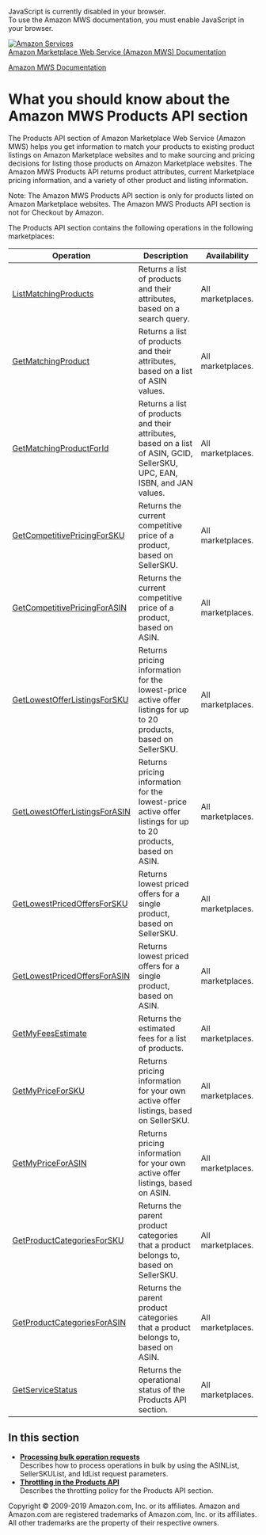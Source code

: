 <div id="MWSDX_noscript">

JavaScript is currently disabled in your browser.  
To use the Amazon MWS documentation, you must enable JavaScript in your
browser.

</div>

<div id="MWSDX_divtop">

[![Amazon
Services](https://images-na.ssl-images-amazon.com/images/G/08/mwsportal/fr_FR/amazonservices.gif
"Amazon Services")](http://services.amazon.fr)  
<span id="MWSDX_titlebar">[Amazon Marketplace Web Service (Amazon MWS)
Documentation](https://developer.amazonservices.fr/gp/mws/docs.html)</span>

</div>

<div id="MWSDX_divbottom">

<div id="MWSDX_divleft">

<div id="MWSDX_toc">

</div>

</div>

<div id="MWSDX_divright">

<div id="MWSDX_content">

<span id="MWSDX_breadcrumbs">[Amazon MWS
Documentation](https://developer.amazonservices.fr/gp/mws/docs.html)</span>

<div id="Products_Overview" class="nested0">

# What you should know about the Amazon MWS Products API section

<div class="body">

The <span class="ph">Products API section</span> of
<span class="ph">Amazon Marketplace Web Service (Amazon MWS)</span>
helps you get information to match your products to existing product
listings on Amazon Marketplace websites and to make sourcing and pricing
decisions for listing those products on Amazon Marketplace websites. The
<span class="ph">Amazon MWS</span> Products API returns product
attributes, current Marketplace pricing information, and a variety of
other product and listing information.

<div class="note note">

<span class="notetitle">Note:</span> The <span class="ph">Amazon
MWS</span> <span class="ph">Products API section</span> is only for
products listed on Amazon Marketplace websites. The
<span class="ph">Amazon MWS</span> <span class="ph">Products API
section</span> is not for <span class="ph">Checkout by Amazon</span>.

</div>

<div class="p">

The <span class="ph">Products API section</span> contains the following
operations in the following
marketplaces:

<div class="tablenoborder">

| Operation                                                                                                                                                                                      | Description                                                                                                                                                                     | Availability                              |
| ---------------------------------------------------------------------------------------------------------------------------------------------------------------------------------------------- | ------------------------------------------------------------------------------------------------------------------------------------------------------------------------------- | ----------------------------------------- |
| [ListMatchingProducts](Products_ListMatchingProducts.html "Returns a list of products and their attributes, based on a search query.")                                                         | <span class="ph">Returns a list of products and their attributes, based on a search query.</span>                                                                               | <span class="ph">All marketplaces.</span> |
| [GetMatchingProduct](Products_GetMatchingProduct.html "Returns a list of products and their attributes, based on a list of ASIN values.")                                                      | <span class="ph">Returns a list of products and their attributes, based on a list of <span class="keyword parmname">ASIN</span> values.</span>                                  | <span class="ph">All marketplaces.</span> |
| [GetMatchingProductForId](Products_GetMatchingProductForId.html "Returns a list of products and their attributes, based on a list of ASIN, GCID, SellerSKU, UPC, EAN, ISBN, and JAN values.")  | <span class="ph">Returns a list of products and their attributes, based on a list of ASIN, GCID, SellerSKU, UPC, EAN, ISBN, and JAN values.</span>                              | <span class="ph">All marketplaces.</span> |
| [GetCompetitivePricingForSKU](Products_GetCompetitivePricingForSKU.html "Returns the current competitive price of a product, based on SellerSKU.")                                             | <span class="ph">Returns the current competitive price of a product, based on <span class="keyword parmname">SellerSKU</span>.</span>                                           | <span class="ph">All marketplaces.</span> |
| [GetCompetitivePricingForASIN](Products_GetCompetitivePricingForASIN.html "Returns the current competitive price of a product, based on ASIN.")                                                | <span class="ph">Returns the current competitive price of a product, based on <span class="keyword parmname">ASIN</span>.</span>                                                | <span class="ph">All marketplaces.</span> |
| [GetLowestOfferListingsForSKU](Products_GetLowestOfferListingsForSKU.html "Returns pricing information for the lowest-price active offer listings for up to 20 products, based on SellerSKU.") | <span class="ph">Returns pricing information for the lowest-price active offer listings for up to 20 products, based on <span class="keyword parmname">SellerSKU</span>.</span> | <span class="ph">All marketplaces.</span> |
| [GetLowestOfferListingsForASIN](Products_GetLowestOfferListingsForASIN.html "Returns pricing information for the lowest-price active offer listings for up to 20 products, based on ASIN.")    | <span class="ph">Returns pricing information for the lowest-price active offer listings for up to 20 products, based on <span class="keyword parmname">ASIN</span>.</span>      | <span class="ph">All marketplaces.</span> |
| [GetLowestPricedOffersForSKU](Products_GetLowestPricedOffersForSKU.html "Returns lowest priced offers for a single product, based on SellerSKU.")                                              | <span class="ph">Returns lowest priced offers for a single product, based on <span class="keyword parmname">SellerSKU</span>.</span>                                            | <span class="ph">All marketplaces.</span> |
| [GetLowestPricedOffersForASIN](Products_GetLowestPricedOffersForASIN.html "Returns lowest priced offers for a single product, based on ASIN.")                                                 | <span class="ph">Returns lowest priced offers for a single product, based on <span class="keyword parmname">ASIN</span>.</span>                                                 | <span class="ph">All marketplaces.</span> |
| [GetMyFeesEstimate](Products_GetMyFeesEstimate.html "Returns the estimated fees for a list of products.")                                                                                      | <span class="ph">Returns the estimated fees for a list of products.</span>                                                                                                      | <span class="ph">All marketplaces.</span> |
| [GetMyPriceForSKU](Products_GetMyPriceForSKU.html "Returns pricing information for your own active offer listings, based on SellerSKU.")                                                       | <span class="ph">Returns pricing information for your own active offer listings, based on <span class="keyword parmname">SellerSKU</span>.</span>                               | <span class="ph">All marketplaces.</span> |
| [GetMyPriceForASIN](Products_GetMyPriceForASIN.html "Returns pricing information for your own active offer listings, based on ASIN.")                                                          | <span class="ph">Returns pricing information for your own active offer listings, based on <span class="keyword parmname">ASIN</span>.</span>                                    | <span class="ph">All marketplaces.</span> |
| [GetProductCategoriesForSKU](Products_GetProductCategoriesForSKU.html "Returns the parent product categories that a product belongs to, based on SellerSKU.")                                  | <span class="ph">Returns the parent product categories that a product belongs to, based on <span class="keyword parmname">SellerSKU</span>.</span>                              | <span class="ph">All marketplaces.</span> |
| [GetProductCategoriesForASIN](Products_GetProductCategoriesForASIN.html "Returns the parent product categories that a product belongs to, based on ASIN.")                                     | <span class="ph">Returns the parent product categories that a product belongs to, based on <span class="keyword parmname">ASIN</span>.</span>                                   | <span class="ph">All marketplaces.</span> |
| [GetServiceStatus](Products_GetServiceStatus.html "Returns the operational status of the Products API section.")                                                                               | <span class="ph">Returns the operational status of the <span class="ph">Products API section</span>.</span>                                                                     | <span class="ph">All marketplaces.</span> |

</div>

</div>

</div>

<div class="related-links">

## In this section

  - **[Processing bulk operation
    requests](../products/Products_ProcessingBulkOperationRequests.md)**  
    Describes how to process operations in bulk by using the
    <span class="keyword parmname">ASINList</span>,
    <span class="keyword parmname">SellerSKUList</span>, and
    <span class="keyword parmname">IdList</span> request parameters.
  - **[Throttling in the Products
    API](../products/Products_Throttling.md)**  
    Describes the throttling policy for the <span class="ph">Products
    API section</span>.

</div>

</div>

<div id="MWSDX_footer">

Copyright © 2009-2019 Amazon.com, Inc. or its affiliates. Amazon and
Amazon.com are registered trademarks of Amazon.com, Inc. or its
affiliates. All other trademarks are the property of their respective
owners.

</div>

</div>

</div>

<div style="clear: both;">

</div>

</div>
